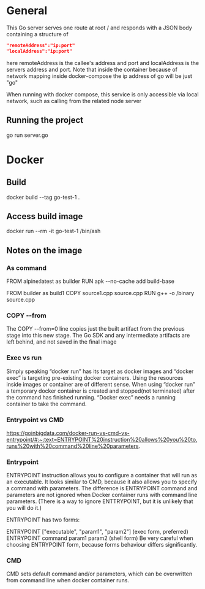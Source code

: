 # General

This Go server serves one route at root / and responds with a JSON body
containing a structure of

```json
"remoteAddress":"ip:port"
"localAddress":"ip:port"
```
here remoteAddress is the callee's address and port and localAddress is the servers address and port.
Note that inside the container because of network mapping inside docker-compose the ip address
of go will be just "go"

When running with docker compose, this service is only accessible via local network, such as calling from
the related node server

## Running the project

go run server.go

# Docker

## Build

docker build --tag go-test-1 .

## Access build image

docker run --rm -it go-test-1 /bin/ash


## Notes on the image

### As command

FROM alpine:latest as builder
RUN apk --no-cache add build-base

FROM builder as build1
COPY source1.cpp source.cpp
RUN g++ -o /binary source.cpp


### COPY --from
The COPY --from=0 line copies just the built artifact from the previous stage into this new stage. The Go SDK and any intermediate artifacts are left behind, and not saved in the final image


### Exec vs run

Simply speaking “docker run” has its target as docker images and “docker exec” is targeting pre-existing docker containers. Using the resources inside images or container are of different sense. When using “docker run” a temporary docker container is created  and stopped(not terminated) after the command has finished running. “Docker exec” needs a running container to take the command.

### Entrypoint vs CMD

https://goinbigdata.com/docker-run-vs-cmd-vs-entrypoint/#:~:text=ENTRYPOINT%20instruction%20allows%20you%20to,runs%20with%20command%20line%20parameters.

### Entrypoint

ENTRYPOINT instruction allows you to configure a container that will run as an executable. It looks similar to CMD, because it also allows you to specify a command with parameters. The difference is ENTRYPOINT command and parameters are not ignored when Docker container runs with command line parameters. (There is a way to ignore ENTTRYPOINT, but it is unlikely that you will do it.)

ENTRYPOINT has two forms:

ENTRYPOINT ["executable", "param1", "param2"] (exec form, preferred)
ENTRYPOINT command param1 param2 (shell form)
Be very careful when choosing ENTRYPOINT form, because forms behaviour differs significantly.


### CMD

CMD sets default command and/or parameters, which can be overwritten from command line when docker container runs.